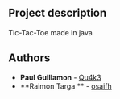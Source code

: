 ## Project description

Tic-Tac-Toe made in java

## Authors

   - **Paul Guillamon** - [Qu4k3](https://github.com/Qu4k3)
   - **Raimon Targa ** - [osaifh](https://github.com/osaifh)
